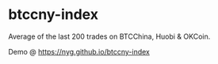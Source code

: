 # btccny-index

Average of the last 200 trades on BTCChina, Huobi &amp; OKCoin.

Demo @ https://nyg.github.io/btccny-index
